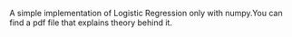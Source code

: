 A simple implementation of Logistic Regression only with numpy.You can find a pdf file that explains theory behind it.

